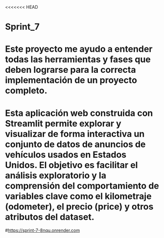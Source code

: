<<<<<<< HEAD
# Sprint_7
# Este proyecto me ayudo a entender todas las herramientas y fases que deben lograrse para la correcta implementación de un proyecto completo.

# Esta aplicación web construida con Streamlit permite explorar y visualizar de forma interactiva un conjunto de datos de anuncios de vehículos usados en Estados Unidos. El objetivo es facilitar el análisis exploratorio y la comprensión del comportamiento de variables clave como el kilometraje (odometer), el precio (price) y otros atributos del dataset.



#https://sprint-7-8nqu.onrender.com
